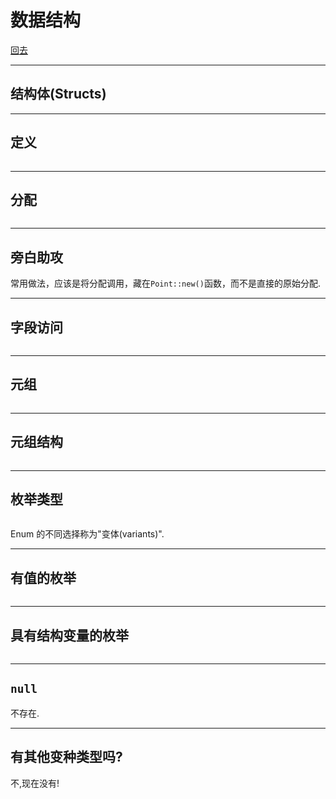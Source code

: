 # 数据结构

[回去](toc/default.html)

---

## 结构体(Structs)

---

## 定义

<pre><code data-source="chapters/shared/code/data-structures/1.rs" data-trim="hljs rust"></code></pre>

---

## 分配

<pre><code data-source="chapters/shared/code/data-structures/2.rs" data-trim="hljs rust" class="lang-rust"></code></pre>

---

## 旁白助攻

常用做法，应该是将分配调用，藏在`Point::new()`函数，而不是直接的原始分配.

---

## 字段访问

<pre><code data-source="chapters/shared/code/data-structures/3.rs" data-trim="hljs rust" class="lang-rust"></code></pre>

---

## 元组

<pre><code data-source="chapters/shared/code/data-structures/4.rs" data-trim="hljs rust" class="lang-rust"></code></pre>

---

## 元组结构

<pre><code data-source="chapters/shared/code/data-structures/5.rs" data-trim="hljs rust" class="lang-rust"></code></pre>

---

## 枚举类型

<pre><code data-source="chapters/shared/code/data-structures/6.rs" data-trim="hljs rust" class="lang-rust"></code></pre>

Enum 的不同选择称为"变体(variants)".

---

## 有值的枚举

<pre><code data-source="chapters/shared/code/data-structures/7.rs" data-trim="hljs rust" class="lang-rust"></code></pre>

---

## 具有结构变量的枚举

<pre><code data-source="chapters/shared/code/data-structures/8.rs" data-trim="hljs rust" class="lang-rust"></code></pre>

---

## `null`

不存在.

---

## 有其他变种类型吗?

不,现在没有!

